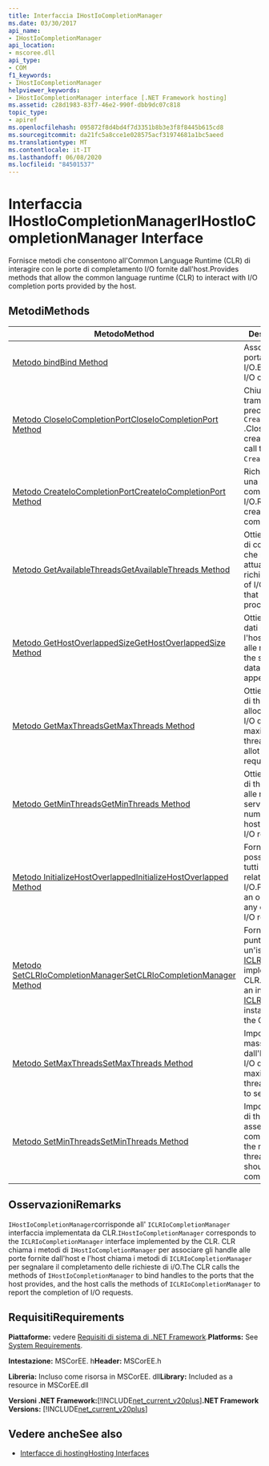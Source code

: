 ```yaml
---
title: Interfaccia IHostIoCompletionManager
ms.date: 03/30/2017
api_name:
- IHostIoCompletionManager
api_location:
- mscoree.dll
api_type:
- COM
f1_keywords:
- IHostIoCompletionManager
helpviewer_keywords:
- IHostIoCompletionManager interface [.NET Framework hosting]
ms.assetid: c28d1983-83f7-46e2-990f-dbb9dc07c818
topic_type:
- apiref
ms.openlocfilehash: 095872f8d4bd4f7d3351b8b3e3f8f8445b615cd8
ms.sourcegitcommit: da21fc5a8cce1e028575acf31974681a1bc5aeed
ms.translationtype: MT
ms.contentlocale: it-IT
ms.lasthandoff: 06/08/2020
ms.locfileid: "84501537"
---
```

# <a name="ihostiocompletionmanager-interface"></a><span data-ttu-id="9877e-102">Interfaccia IHostIoCompletionManager</span><span class="sxs-lookup"><span data-stu-id="9877e-102">IHostIoCompletionManager Interface</span></span>
<span data-ttu-id="9877e-103">Fornisce metodi che consentono all'Common Language Runtime (CLR) di interagire con le porte di completamento I/O fornite dall'host.</span><span class="sxs-lookup"><span data-stu-id="9877e-103">Provides methods that allow the common language runtime (CLR) to interact with I/O completion ports provided by the host.</span></span>  
  
## <a name="methods"></a><span data-ttu-id="9877e-104">Metodi</span><span class="sxs-lookup"><span data-stu-id="9877e-104">Methods</span></span>  
  
|<span data-ttu-id="9877e-105">Metodo</span><span class="sxs-lookup"><span data-stu-id="9877e-105">Method</span></span>|<span data-ttu-id="9877e-106">Descrizione</span><span class="sxs-lookup"><span data-stu-id="9877e-106">Description</span></span>|  
|------------|-----------------|  
|[<span data-ttu-id="9877e-107">Metodo bind</span><span class="sxs-lookup"><span data-stu-id="9877e-107">Bind Method</span></span>](ihostiocompletionmanager-bind-method.md)|<span data-ttu-id="9877e-108">Associa un handle a una porta di completamento di I/O.</span><span class="sxs-lookup"><span data-stu-id="9877e-108">Binds a handle to an I/O completion port.</span></span>|  
|[<span data-ttu-id="9877e-109">Metodo CloseIoCompletionPort</span><span class="sxs-lookup"><span data-stu-id="9877e-109">CloseIoCompletionPort Method</span></span>](ihostiocompletionmanager-closeiocompletionport-method.md)|<span data-ttu-id="9877e-110">Chiude una porta creata tramite una chiamata precedente a `CreateIoCompletionPort` .</span><span class="sxs-lookup"><span data-stu-id="9877e-110">Closes a port that was created through an earlier call to `CreateIoCompletionPort`.</span></span>|  
|[<span data-ttu-id="9877e-111">Metodo CreateIoCompletionPort</span><span class="sxs-lookup"><span data-stu-id="9877e-111">CreateIoCompletionPort Method</span></span>](ihostiocompletionmanager-createiocompletionport-method.md)|<span data-ttu-id="9877e-112">Richiede che l'host crei una nuova porta di completamento di I/O.</span><span class="sxs-lookup"><span data-stu-id="9877e-112">Requests that the host create a new I/O completion port.</span></span>|  
|[<span data-ttu-id="9877e-113">Metodo GetAvailableThreads</span><span class="sxs-lookup"><span data-stu-id="9877e-113">GetAvailableThreads Method</span></span>](ihostiocompletionmanager-getavailablethreads-method.md)|<span data-ttu-id="9877e-114">Ottiene il numero di thread di completamento di I/O che non stanno attualmente elaborando richieste.</span><span class="sxs-lookup"><span data-stu-id="9877e-114">Gets the number of I/O completion threads that are not currently processing requests.</span></span>|  
|[<span data-ttu-id="9877e-115">Metodo GetHostOverlappedSize</span><span class="sxs-lookup"><span data-stu-id="9877e-115">GetHostOverlappedSize Method</span></span>](ihostiocompletionmanager-gethostoverlappedsize-method.md)|<span data-ttu-id="9877e-116">Ottiene le dimensioni dei dati personalizzati che l'host intende accodare alle richieste di I/O.</span><span class="sxs-lookup"><span data-stu-id="9877e-116">Gets the size of any custom data the host intends to append to I/O requests.</span></span>|  
|[<span data-ttu-id="9877e-117">Metodo GetMaxThreads</span><span class="sxs-lookup"><span data-stu-id="9877e-117">GetMaxThreads Method</span></span>](ihostiocompletionmanager-getmaxthreads-method.md)|<span data-ttu-id="9877e-118">Ottiene il numero massimo di thread che l'host può allocare alle richieste di I/O del servizio.</span><span class="sxs-lookup"><span data-stu-id="9877e-118">Gets the maximum number of threads that the host can allot to service I/O requests.</span></span>|  
|[<span data-ttu-id="9877e-119">Metodo GetMinThreads</span><span class="sxs-lookup"><span data-stu-id="9877e-119">GetMinThreads Method</span></span>](ihostiocompletionmanager-getminthreads-method.md)|<span data-ttu-id="9877e-120">Ottiene il numero minimo di thread fornito dall'host alle richieste di I/O del servizio.</span><span class="sxs-lookup"><span data-stu-id="9877e-120">Gets the minimum number of threads that the host provides to service I/O requests.</span></span>|  
|[<span data-ttu-id="9877e-121">Metodo InitializeHostOverlapped</span><span class="sxs-lookup"><span data-stu-id="9877e-121">InitializeHostOverlapped Method</span></span>](ihostiocompletionmanager-initializehostoverlapped-method.md)|<span data-ttu-id="9877e-122">Fornisce all'host la possibilità di inizializzare tutti i dati personalizzati relativi a una richiesta di I/O.</span><span class="sxs-lookup"><span data-stu-id="9877e-122">Provides the host with an opportunity to initialize any custom data about an I/O request.</span></span>|  
|[<span data-ttu-id="9877e-123">Metodo SetCLRIoCompletionManager</span><span class="sxs-lookup"><span data-stu-id="9877e-123">SetCLRIoCompletionManager Method</span></span>](ihostiocompletionmanager-setclriocompletionmanager-method.md)|<span data-ttu-id="9877e-124">Fornisce all'host un puntatore di interfaccia a un'istanza di [ICLRIoCompletionManager](iclriocompletionmanager-interface.md) implementata da CLR.</span><span class="sxs-lookup"><span data-stu-id="9877e-124">Provides the host with an interface pointer to an [ICLRIoCompletionManager](iclriocompletionmanager-interface.md) instance implemented by the CLR.</span></span>|  
|[<span data-ttu-id="9877e-125">Metodo SetMaxThreads</span><span class="sxs-lookup"><span data-stu-id="9877e-125">SetMaxThreads Method</span></span>](ihostiocompletionmanager-setmaxthreads-method.md)|<span data-ttu-id="9877e-126">Imposta il numero massimo di thread allocati dall'host alle richieste di I/O del servizio.</span><span class="sxs-lookup"><span data-stu-id="9877e-126">Sets the maximum number of threads that the host allots to service I/O requests.</span></span>|  
|[<span data-ttu-id="9877e-127">Metodo SetMinThreads</span><span class="sxs-lookup"><span data-stu-id="9877e-127">SetMinThreads Method</span></span>](ihostiocompletionmanager-setminthreads-method.md)|<span data-ttu-id="9877e-128">Imposta il numero minimo di thread che l'host deve assegnare al completamento I/O.</span><span class="sxs-lookup"><span data-stu-id="9877e-128">Sets the minimum number of threads that the host should allot to I/O completion.</span></span>|  
  
## <a name="remarks"></a><span data-ttu-id="9877e-129">Osservazioni</span><span class="sxs-lookup"><span data-stu-id="9877e-129">Remarks</span></span>  
 <span data-ttu-id="9877e-130">`IHostIoCompletionManager`corrisponde all' `ICLRIoCompletionManager` interfaccia implementata da CLR.</span><span class="sxs-lookup"><span data-stu-id="9877e-130">`IHostIoCompletionManager` corresponds to the `ICLRIoCompletionManager` interface implemented by the CLR.</span></span> <span data-ttu-id="9877e-131">CLR chiama i metodi di `IHostIoCompletionManager` per associare gli handle alle porte fornite dall'host e l'host chiama i metodi di `ICLRIoCompletionManager` per segnalare il completamento delle richieste di i/O.</span><span class="sxs-lookup"><span data-stu-id="9877e-131">The CLR calls the methods of `IHostIoCompletionManager` to bind handles to the ports that the host provides, and the host calls the methods of `ICLRIoCompletionManager` to report the completion of I/O requests.</span></span>  
  
## <a name="requirements"></a><span data-ttu-id="9877e-132">Requisiti</span><span class="sxs-lookup"><span data-stu-id="9877e-132">Requirements</span></span>  
 <span data-ttu-id="9877e-133">**Piattaforme:** vedere [Requisiti di sistema di .NET Framework](../../get-started/system-requirements.md).</span><span class="sxs-lookup"><span data-stu-id="9877e-133">**Platforms:** See [System Requirements](../../get-started/system-requirements.md).</span></span>  
  
 <span data-ttu-id="9877e-134">**Intestazione:** MSCorEE. h</span><span class="sxs-lookup"><span data-stu-id="9877e-134">**Header:** MSCorEE.h</span></span>  
  
 <span data-ttu-id="9877e-135">**Libreria:** Incluso come risorsa in MSCorEE. dll</span><span class="sxs-lookup"><span data-stu-id="9877e-135">**Library:** Included as a resource in MSCorEE.dll</span></span>  
  
 <span data-ttu-id="9877e-136">**Versioni .NET Framework:**[!INCLUDE[net_current_v20plus](../../../../includes/net-current-v20plus-md.md)]</span><span class="sxs-lookup"><span data-stu-id="9877e-136">**.NET Framework Versions:** [!INCLUDE[net_current_v20plus](../../../../includes/net-current-v20plus-md.md)]</span></span>  
  
## <a name="see-also"></a><span data-ttu-id="9877e-137">Vedere anche</span><span class="sxs-lookup"><span data-stu-id="9877e-137">See also</span></span>

- [<span data-ttu-id="9877e-138">Interfacce di hosting</span><span class="sxs-lookup"><span data-stu-id="9877e-138">Hosting Interfaces</span></span>](hosting-interfaces.md)
